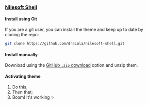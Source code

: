 ### [Nilesoft Shell](https://nilesoft.org)

#### Install using Git

If you are a git user, you can install the theme and keep up to date by cloning the repo:

```bash
git clone https://github.com/dracula/nilesoft-shell.git
```

#### Install manually

Download using the [GitHub `.zip` download](https://github.com/dracula/nilesoft-shell/archive/main.zip) option and unzip them.

#### Activating theme

1. Do this;
2. Then that;
3. Boom! It's working ✨
